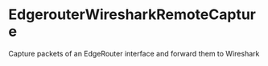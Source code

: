 # EdgerouterWiresharkRemoteCapture
Capture packets of an EdgeRouter interface and forward them to Wireshark

